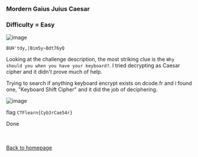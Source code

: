 <h3> Mordern Gaius Juius Caesar </h3>

### Difficulty = Easy

![image](https://i.imgur.com/Fi3u4LF.png)

```BUH'tdy,|Bim5y~Bdt76yQ```

Looking at the challenge description, the most striking clue is the ```Why should you when you have your keyboard?```. I tried decrypting as Caesar cipher and it didn't prove much of help.

Trying to search if anything keyboard encrypt exists on dcode.fr and i found one, "Keyboard Shift Cipher" and it did the job of deciphering.

![image](https://i.imgur.com/egkgC9I.png)

flag ```CTFlearn{Cyb3rCae54r}```

Done

<br><br>
[Back to homepage](../../../index.md)
